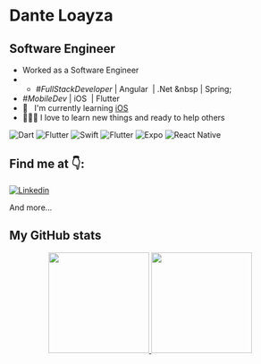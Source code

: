 # Dante Loayza

## Software Engineer 

- Worked as a Software Engineer
- - _#FullStackDeveloper_ | Angular &nbsp;| .Net  &nbsp | Spring; 
- _#MobileDev_ | iOS  &nbsp;| Flutter &nbsp; 
- 📖 &nbsp; I'm currently learning [iOS](https://developer.apple.com/swift/)
- 👨🏻‍💻 I love to learn new things and ready to help others

![Dart](https://img.shields.io/badge/Dart-0175C2?style=for-the-badge&logo=dart&logoColor=white)
![Flutter](https://img.shields.io/badge/Flutter-02569B?style=for-the-badge&logo=flutter&logoColor=white)
![Swift](https://img.shields.io/badge/Swift-FA7343?style=for-the-badge&logo=swift&logoColor=white)
![Flutter](https://img.shields.io/badge/TypeScript-007ACC?style=for-the-badge&logo=typescript&logoColor=white)
![Expo](https://img.shields.io/badge/Expo-1B1F23?style=for-the-badge&logo=expo&logoColor=white)
![React Native](https://img.shields.io/badge/React_Native-20232A?style=for-the-badge&logo=angular&logoColor=61DAFB)

## Find me at 👇:

[![Linkedin](https://img.shields.io/badge/LinkedIn-0077B5?style=for-the-badge&logo=linkedin&logoColor=white)](https://www.linkedin.com/in/kenneth-dante-loayza-avila-326516255/)

<!--  ## Find my apps👇: -->


<!-- YT:START   -->
<!-- ## 📚 Last Post


- [Learn Go in 8 minutes ](https://www.donmanuel.dev/posts/learn-go-in-8-minutes)
- [Diccionarios en Python](https://www.donmanuel.dev/posts/que-es-un-diccionario-de-datos)
- [Tuplas en Python](https://dev.to/manuelduarte077/tuplas-en-python-tuple-5e52)
- [¿Como hacer un Deploy a Firebase Hosting?](https://dev.to/manuelduarte077/como-hacer-un-deploy-a-firebase-hosting-1d1j)
- [Instalación de Docker en Ubuntu](https://dev.to/manuelduarte077/instalacion-de-docker-en-ubuntu-4mhf)  -->
<!-- YT:END -->

And more...

## My GitHub stats

<p align="center">
  <a href="https://github.com/DanteLoay18">
    <img height="180em" src="https://github-readme-stats-eight-theta.vercel.app/api?username=DanteLoay18&show_icons=true&theme=buefy&count_private=true"/>
    <img height="180em" src="https://github-readme-stats-eight-theta.vercel.app/api/top-langs/?username=DanteLoay18&layout=compact&langs_count=8&theme=buefy&count_private=true"/>
  </a>  
</p>
